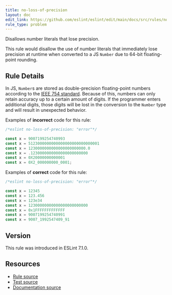 ```yaml
---
title: no-loss-of-precision
layout: doc
edit_link: https://github.com/eslint/eslint/edit/main/docs/src/rules/no-loss-of-precision.md
rule_type: problem
---
```


<!--RECOMMENDED-->

Disallows number literals that lose precision.

This rule would disallow the use of number literals that immediately lose precision at runtime when converted to a JS `Number` due to 64-bit floating-point rounding.

## Rule Details

In JS, `Number`s are stored as double-precision floating-point numbers according to the [IEEE 754 standard](https://en.wikipedia.org/wiki/IEEE_754). Because of this, numbers can only retain accuracy up to a certain amount of digits. If the programmer enters additional digits, those digits will be lost in the conversion to the `Number` type and will result in unexpected behavior.

Examples of **incorrect** code for this rule:

```js
/*eslint no-loss-of-precision: "error"*/

const x = 9007199254740993
const x = 5123000000000000000000000000001
const x = 1230000000000000000000000.0
const x = .1230000000000000000000000
const x = 0X20000000000001
const x = 0X2_000000000_0001;
```

Examples of **correct** code for this rule:

```js
/*eslint no-loss-of-precision: "error"*/

const x = 12345
const x = 123.456
const x = 123e34
const x = 12300000000000000000000000
const x = 0x1FFFFFFFFFFFFF
const x = 9007199254740991
const x = 9007_1992547409_91
```

## Version

This rule was introduced in ESLint 7.1.0.

## Resources

* [Rule source](https://github.com/eslint/eslint/tree/HEAD/lib/rules/no-loss-of-precision.js)
* [Test source](https://github.com/eslint/eslint/tree/HEAD/tests/lib/rules/no-loss-of-precision.js)
* [Documentation source](https://github.com/eslint/eslint/tree/HEAD/docs/src/rules/no-loss-of-precision.md)

